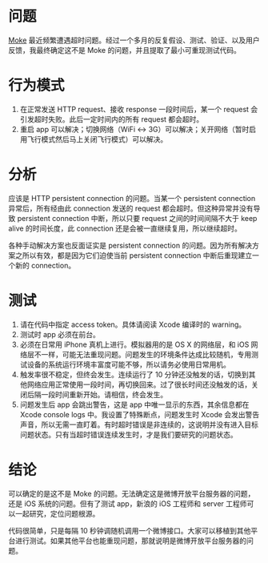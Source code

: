 # 问题
[Moke](http://moke.com/moke/) 最近频繁遭遇超时问题。经过一个多月的反复假设、测试、验证、以及用户反馈，我最终确定这不是 Moke 的问题，并且提取了最小可重现测试代码。

# 行为模式
1. 在正常发送 HTTP request、接收 response 一段时间后，某一个 request 会引发超时失败。此后一定时间内的所有 request 都会超时。
2. 重启 app 可以解决；切换网络（WiFi <-> 3G）可以解决；关开网络（暂时启用飞行模式然后马上关闭飞行模式）可以解决。

# 分析
应该是 HTTP persistent connection 的问题。当某一个 persistent connection 异常后，所有经由此 connection 发送的 request 都会超时。但这种异常并没有导致 persistent connection 中断，所以只要 request 之间的时间间隔不大于 keep alive 的时间长度，此 connection 还是会被一直继续复用，所以继续超时。

各种手动解决方案也反面证实是 persistent connection 的问题。因为所有解决方案之所以有效，都是因为它们迫使当前 persistent connection 中断后重现建立一个新的 connection。

# 测试
1. 请在代码中指定 access token。具体请阅读 Xcode 编译时的 warning。
2. 测试时 app 必须在前台。
3. 必须在日常用 iPhone 真机上进行。模拟器用的是 OS X 的网络层，和 iOS 网络层不一样，可能无法重现问题。问题发生的环境条件达成比较随机，专用测试设备的系统运行环境丰富度可能不够，所以请务必使用日常用机。
4. 触发率很不稳定，但终会发生。连续运行了 10 分钟还没触发的话，切换到其他网络应用正常使用一段时间，再切换回来。过了很长时间还没触发的话，关闭后隔一段时间重新开始。请相信，终会发生。
5. 问题发生后 app 会跳出警告，这是 app 中唯一显示的东西，其余信息都在 Xcode console logs 中。我设置了特殊断点，问题发生时 Xcode 会发出警告声音，所以无需一直盯着。有时超时错误是非连续的，这说明并没有进入目标问题状态。只有当超时错误连续发生时，才是我们要研究的问题状态。

# 结论
可以确定的是这不是 Moke 的问题。无法确定这是微博开放平台服务器的问题，还是 iOS 系统的问题。但有了测试 app，新浪的 iOS 工程师和 server 工程师可以一起研究，定位问题根源。

代码很简单，只是每隔 10 秒钟调随机调用一个微博接口。大家可以移植到其他平台进行测试。如果其他平台也能重现问题，那就说明是微博开放平台服务器的问题。

